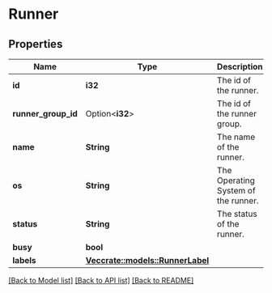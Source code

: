 # Runner

## Properties

Name | Type | Description | Notes
------------ | ------------- | ------------- | -------------
**id** | **i32** | The id of the runner. | 
**runner_group_id** | Option<**i32**> | The id of the runner group. | [optional]
**name** | **String** | The name of the runner. | 
**os** | **String** | The Operating System of the runner. | 
**status** | **String** | The status of the runner. | 
**busy** | **bool** |  | 
**labels** | [**Vec<crate::models::RunnerLabel>**](runner-label.md) |  | 

[[Back to Model list]](../README.md#documentation-for-models) [[Back to API list]](../README.md#documentation-for-api-endpoints) [[Back to README]](../README.md)


